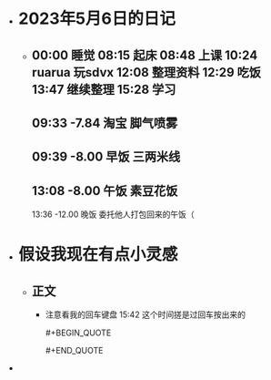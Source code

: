 - # 2023年5月6日的日记
	- 00:00
	  睡觉
	  08:15
	  起床
	  08:48
	  上课
	  10:24
	  ruarua
	  玩sdvx
	  12:08
	  整理资料
	  12:29
	  吃饭
	  13:47
	  继续整理
	  15:28
	  学习
	  ---
	  09:33
	  -7.84
	  淘宝
	  脚气喷雾
	  --
	  09:39
	  -8.00
	  早饭
	  三两米线
	  --
	  13:08
	  -8.00
	  午饭
	  素豆花饭
	  --
	  13:36
	  -12.00
	  晚饭
	  委托他人打包回来的午饭（
- # 假设我现在有点小灵感
	- ## 正文
		- 注意看我的回车键盘
		  15:42
		  这个时间搓是过回车按出来的
		  
		  
		  #+BEGIN_QUOTE
		  
		  #+END_QUOTE
-